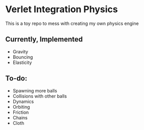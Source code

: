# Verlet Integration Physics
This is a toy repo to mess with creating my own physics engine

## Currently, Implemented
- Gravity
- Bouncing
- Elasticity

## To-do:
- Spawning more balls
- Collisions with other balls
- Dynamics
- Orbiting
- Friction
- Chains
- Cloth
